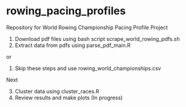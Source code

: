 # rowing_pacing_profiles
Repository for World Rowing Championship Pacing Profile Project

1. Download pdf files using bash script scrape_world_rowing_pdfs.sh
2. Extract data from pdfs using parse_pdf_main.R

or

1. Skip these steps and use rowing_world_championships.csv

Next

3. Cluster data using cluster_races.R
4. Review results and make plots (In progress)
